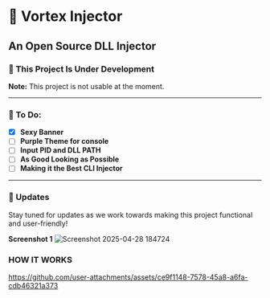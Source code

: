 # 💉 Vortex Injector
## An Open Source DLL Injector

### 🚧 This Project Is Under Development
**Note:** This project is not usable at the moment.

---

### 📝 To Do:
- [x] **Sexy Banner**  <!-- Marked as complete -->
- [ ] **Purple Theme for console**
- [ ] **Input PID and DLL PATH**
- [ ] **As Good Looking as Possible**
- [ ] **Making it the Best CLI Injector**

---

### 📅 Updates
Stay tuned for updates as we work towards making this project functional and user-friendly!

**Screenshot 1**
![Screenshot 2025-04-28 184724](https://github.com/user-attachments/assets/2acd5236-45bc-4d04-9c03-246d141ce9cf)

### HOW IT WORKS
https://github.com/user-attachments/assets/ce9f1148-7578-45a8-a6fa-cdb46321a373


